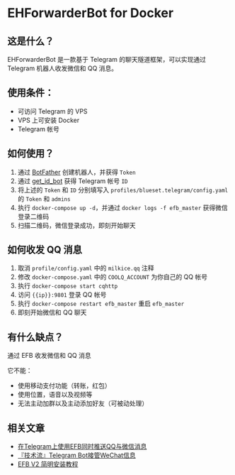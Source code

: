 # EHForwarderBot for Docker

## 这是什么？

EHForwarderBot 是一款基于 Telegram 的聊天隧道框架，可以实现通过 Telegram 机器人收发微信和 QQ 消息。

## 使用条件：

* 可访问 Telegram 的 VPS
* VPS 上可安装 Docker
* Telegram 帐号

## 如何使用？

1. 通过 [BotFather](https://telegram.me/BotFather) 创建机器人，并获得 `Token`
2. 通过 [get_id_bot](https://telegram.me/get_id_bot) 获得 Telegram 帐号 `ID`
3. 将上述的 `Token` 和 `ID` 分别填写入 `profiles/blueset.telegram/config.yaml` 的 `Token` 和 `admins`
4. 执行 `docker-compose up -d`，并通过 `docker logs -f efb_master` 获得微信登录二维码
5. 扫描二维码，微信登录成功，即刻开始聊天

## 如何收发 QQ 消息

1. 取消 `profile/config.yaml` 中的 `milkice.qq` 注释
2. 修改 `docker-compose.yaml` 中的 `COOLQ_ACCOUNT` 为你自己的 QQ 帐号
3. 执行 `docker-compose start cqhttp`
4. 访问 `{{ip}}:9801` 登录 QQ 帐号
5. 执行 `docker-compose restart efb_master` 重启 `efb_master`
6. 即刻开始微信和 QQ 聊天

## 有什么缺点？

通过 EFB 收发微信和 QQ 消息

它不能：

* 使用移动支付功能（转账，红包）
* 使用位置，语音以及视频等
* 无法主动加群以及主动添加好友（可被动处理）

## 相关文章

* [在Telegram上使用EFB同时推送QQ与微信消息](https://www.shawnleetttt.xyz/posts/f1bc687a/)
* [『技术流』Telegram Bot接管WeChat信息](https://51.ruyo.net/8054.html)
* [EFB V2 简明安装教程](https://www.appinn.com/efbv2-docker-tutorial/)